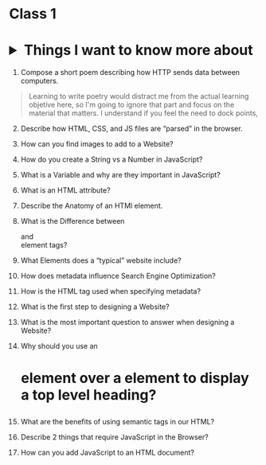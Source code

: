 # Class 1

<h1><details markdown="block"><summary>Things I want to know more about</summary>

okay

</details></h1>



1. Compose a short poem describing how HTTP sends data between computers.

> Learning to write poetry would distract me from the actual learning objetive here, so I'm going to ignore that part and focus on the material that matters. I understand if you feel the need to dock points,

2. Describe how HTML, CSS, and JS files are “parsed” in the browser.

3. How can you find images to add to a Website?

4. How do you create a String vs a Number in JavaScript?

5. What is a Variable and why are they important in JavaScript?

1. What is an HTML attribute?

2. Describe the Anatomy of an HTMl element.

3. What is the Difference between <article> and <section> element tags?

4. What Elements does a “typical” website include?

5. How does metadata influence Search Engine Optimization?

6. How is the <meta> HTML tag used when specifying metadata?


1. What is the first step to designing a Website?

2. What is the most important question to answer when designing a Website?

1. Why should you use an <h1> element over a <span> element to display a top level 
heading?

2. What are the benefits of using semantic tags in our HTML?


1. Describe 2 things that require JavaScript in the Browser?

2. How can you add JavaScript to an HTML document?